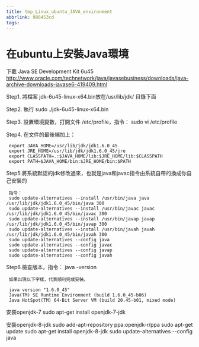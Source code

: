 ```yaml
---
title: tmp_Linux_ubuntu_JAVA_environment
abbrlink: 986453cd
tags:
---
```

在ubuntu上安裝Java環境
===

下載 Java SE Development Kit 6u45
http://www.oracle.com/technetwork/java/javasebusiness/downloads/java-archive-downloads-javase6-419409.html


Step1. 將檔案 jdk-6u45-linux-x64.bin放在/usr/lib/jdk/ 目錄下面

Step2. 執行 sudo ./jdk-6u45-linux-x64.bin

Step3. 設置環境變數，打開文件 /etc/profile，指令： sudo vi /etc/profile

Step4. 在文件的最後端加上：

     export JAVA_HOME=/usr/lib/jdk/jdk1.6.0_45
     export JRE_HOME=/usr/lib/jdk/jdk1.6.0_45/jre
     export CLASSPATH=.:$JAVA_HOME/lib:$JRE_HOME/lib:$CLASSPATH
     export PATH=$JAVA_HOME/bin:$JRE_HOME/bin:$PATH

Step5.將系統默認的jdk修改過來，也就是java和javac指令由系統自帶的換成你自己安裝的

     指令：
     sudo update-alternatives --install /usr/bin/java java /usr/lib/jdk/jdk1.6.0_45/bin/java 300
     sudo update-alternatives --install /usr/bin/javac javac /usr/lib/jdk/jdk1.6.0_45/bin/javac 300
     sudo update-alternatives --install /usr/bin/javap javap /usr/lib/jdk/jdk1.6.0_45/bin/javap 300
     sudo update-alternatives --install /usr/bin/javah javah /usr/lib/jdk/jdk1.6.0_45/bin/javah 300
     sudo update-alternatives --config java
     sudo update-alternatives --config javac
     sudo update-alternatives --config javap
     sudo update-alternatives --config javah

Step6.檢查版本，指令： java -version

     如果出現以下字樣，代表順利完成安裝。

     java version "1.6.0_45"
     Java(TM) SE Runtime Environment (build 1.6.0_45-b06)
     Java HotSpot(TM) 64-Bit Server VM (build 20.45-b01, mixed mode)


安裝openjdk-7
sudo apt-get install openjdk-7-jdk

安裝openjdk-8-jdk
sudo add-apt-repository ppa:openjdk-r/ppa
sudo apt-get update
sudo apt-get install openjdk-8-jdk
sudo update-alternatives --config java